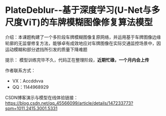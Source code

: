 # PlateDeblur--基于深度学习(U-Net与多尺度ViT)的车牌模糊图像修复算法模型


介绍：本课题构建了一个多阶段车牌模糊图像复原网络，并运用基于车牌图像边缘轮廓的无监督修复方法，能够卓有成效地应对车牌图像在实际交通监控场景中，因运动模糊和部分遮挡所引发的质量下降难题

提示：
模型训练完毕不久，代码正在整理阶段，**近期忙碌，一个月内会上传**

作者联系方式：
- VX：Accddvva
- QQ：1144968929

CSDN博客演示与模型在线体验链接：https://blog.csdn.net/qq_45566099/article/details/147233773?spm=1011.2415.3001.5331
